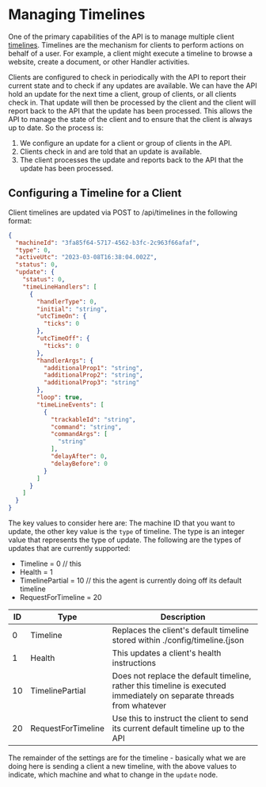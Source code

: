# Managing Timelines

One of the primary capabilities of the API is to manage multiple client [timelines](../handlers.md). Timelines are the mechanism for clients to perform actions on behalf of a user. For example, a client might execute a timeline to browse a website, create a document, or other Handler activities.

Clients are configured to check in periodically with the API to report their current state and to check if any updates are available. We can have the API hold an update for the next time a client, group of clients, or all clients check in. That update will then be processed by the client and the client will report back to the API that the update has been processed. This allows the API to manage the state of the client and to ensure that the client is always up to date. So the process is:

1. We configure an update for a client or group of clients in the API.
2. Clients check in and are told that an update is available.
3. The client processes the update and reports back to the API that the update has been processed.

## Configuring a Timeline for a Client

Client timelines are updated via POST to /api/timelines in the following format:

```json
{
  "machineId": "3fa85f64-5717-4562-b3fc-2c963f66afaf",
  "type": 0,
  "activeUtc": "2023-03-08T16:38:04.002Z",
  "status": 0,
  "update": {
    "status": 0,
    "timeLineHandlers": [
      {
        "handlerType": 0,
        "initial": "string",
        "utcTimeOn": {
          "ticks": 0
        },
        "utcTimeOff": {
          "ticks": 0
        },
        "handlerArgs": {
          "additionalProp1": "string",
          "additionalProp2": "string",
          "additionalProp3": "string"
        },
        "loop": true,
        "timeLineEvents": [
          {
            "trackableId": "string",
            "command": "string",
            "commandArgs": [
              "string"
            ],
            "delayAfter": 0,
            "delayBefore": 0
          }
        ]
      }
    ]
  }
}
```

The key values to consider here are: The machine ID that you want to update, the other key value is the `type` of timeline. The type is an integer value that represents the type of update. The following are the types of updates that are currently supported:

- Timeline = 0            // this
- Health = 1
- TimelinePartial = 10    // this the agent is currently doing off its default timeline
- RequestForTimeline = 20

| ID | Type               | Description                          |
|----| -----------        | ------------------------------------ |
|  0 | Timeline           | Replaces the client's default timeline stored within ./config/timeline.{json|yaml}                                      |
|  1 | Health             | This updates a client's health instructions                                                                             |
| 10 | TimelinePartial    | Does not replace the default timeline, rather this timeline is executed immediately on separate threads from whatever   |
| 20 | RequestForTimeline | Use this to instruct the client to send its current default timeline up to the API                                     |

The remainder of the settings are for the timeline - basically what we are doing here is sending a client a new timeline, with the above values to indicate, which machine and what to change in the `update` node.
